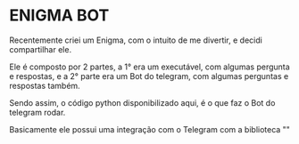 # ENIGMA BOT

<p>Recentemente criei um Enigma, com o intuito de me divertir, e decidi compartilhar ele.</p>
<p>Ele é composto por 2 partes, a 1° era um executável, com algumas pergunta e respostas, e a 2° parte era um Bot do telegram, com algumas perguntas e respostas também.</p>
<p>Sendo assim, o código python disponibilizado aqui, é o que faz o Bot do telegram rodar.</p>
<p>Basicamente ele possui uma integração com o Telegram com a biblioteca ""</p>
